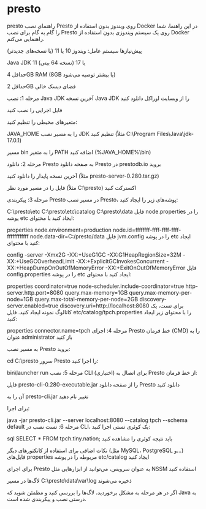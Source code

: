 # presto
presto
راهنمای نصب Presto روی ویندوز بدون استفاده از Docker
در این راهنما، شما را گام به گام برای نصب Presto روی یک سیستم ویندوزی بدون استفاده از Docker راهنمایی می‌کنم.

پیش‌نیازها
سیستم عامل: ویندوز 10 یا 11 (یا نسخه‌های جدیدتر)

Java JDK 11 یا 17 (نسخه 64 بیتی)

حداقل 4GB RAM (8GB یا بیشتر توصیه می‌شود)

حداقل 2GB فضای دیسک خالی

مرحله 1: نصب Java JDK
آخرین نسخه Java JDK را از وبسایت اوراکل دانلود کنید

فایل اجرایی را نصب کنید

متغیرهای محیطی را تنظیم کنید:

JAVA_HOME را به مسیر نصب JDK تنظیم کنید (مثلاً C:\Program Files\Java\jdk-17.0.1)

مسیر bin را به متغیر PATH اضافه کنید (%JAVA_HOME%\bin)

مرحله 2: دانلود Presto
به صفحه دانلود Presto در prestodb.io بروید

آخرین نسخه پایدار را دانلود کنید (مثلاً presto-server-0.280.tar.gz)

فایل را در مسیر مورد نظر (مثلاً C:\presto) اکسترکت کنید

مرحله 3: پیکربندی Presto
در مسیر نصب Presto، پوشه‌های زیر را ایجاد کنید:

C:\presto\etc
C:\presto\etc\catalog
C:\presto\data
فایل node.properties را در پوشه etc ایجاد کنید با محتوای:

properties
node.environment=production
node.id=ffffffff-ffff-ffff-ffff-ffffffffffff
node.data-dir=C:/presto/data
فایل jvm.config را در پوشه etc ایجاد کنید با محتوای:

config
-server
-Xmx2G
-XX:+UseG1GC
-XX:G1HeapRegionSize=32M
-XX:+UseGCOverheadLimit
-XX:+ExplicitGCInvokesConcurrent
-XX:+HeapDumpOnOutOfMemoryError
-XX:+ExitOnOutOfMemoryError
فایل config.properties را در پوشه etc ایجاد کنید با محتوای:

properties
coordinator=true
node-scheduler.include-coordinator=true
http-server.http.port=8080
query.max-memory=1GB
query.max-memory-per-node=1GB
query.max-total-memory-per-node=2GB
discovery-server.enabled=true
discovery.uri=http://localhost:8080
برای تست، یک کاتالوگ نمونه ایجاد کنید. فایل etc/catalog/tpch.properties را با محتوای زیر ایجاد کنید:

properties
connector.name=tpch
مرحله 4: اجرای Presto
خط فرمان (CMD) را به عنوان administrator باز کنید

به مسیر نصب Presto بروید:

cd C:\presto
سرور Presto را اجرا کنید:

bin\launcher run
مرحله 5: نصب CLI (اختیاری)
برای اتصال به Presto از خط فرمان:

فایل presto-cli-0.280-executable.jar را از صفحه دانلود Presto دانلود کنید

آن را به presto-cli.jar تغییر نام دهید

برای اجرا:

java -jar presto-cli.jar --server localhost:8080 --catalog tpch --schema default
مرحله 6: تست نصب
در CLI، یک کوئری تستی اجرا کنید:

sql
SELECT * FROM tpch.tiny.nation;
باید نتیجه کوئری را مشاهده کنید

نکات اضافی
برای استفاده از کانکتورهای دیگر (مثل MySQL، PostgreSQL و...) فایل‌های properties مربوطه را در پوشه etc/catalog ایجاد کنید

برای اجرای Presto به عنوان سرویس، می‌توانید از ابزارهایی مثل NSSM استفاده کنید

لاگ‌ها در مسیر C:\presto\data\var\log ذخیره می‌شوند

اگر در هر مرحله به مشکل برخوردید، لاگ‌ها را بررسی کنید و مطمئن شوید که Java به درستی نصب و پیکربندی شده است.


